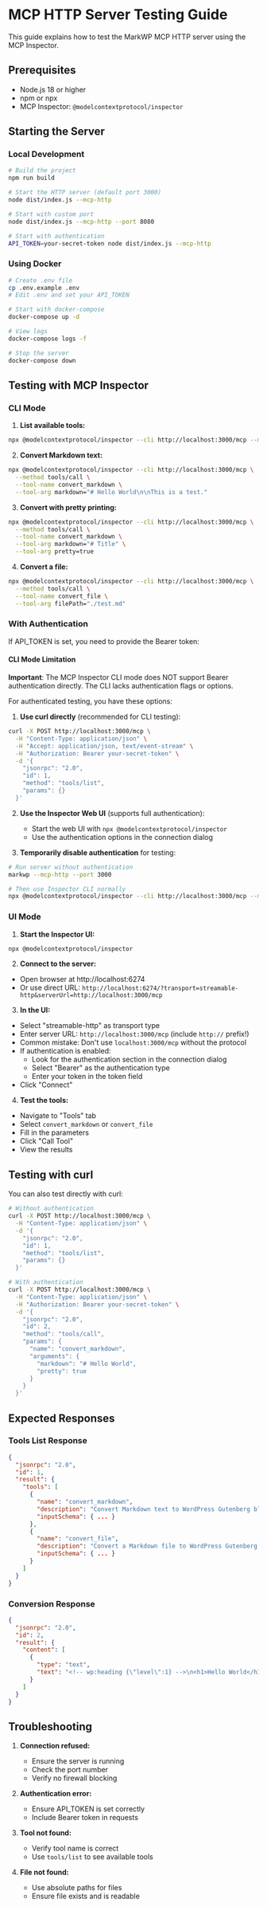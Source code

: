 # MCP HTTP Server Testing Guide

This guide explains how to test the MarkWP MCP HTTP server using the MCP Inspector.

## Prerequisites

- Node.js 18 or higher
- npm or npx
- MCP Inspector: `@modelcontextprotocol/inspector`

## Starting the Server

### Local Development

```bash
# Build the project
npm run build

# Start the HTTP server (default port 3000)
node dist/index.js --mcp-http

# Start with custom port
node dist/index.js --mcp-http --port 8080

# Start with authentication
API_TOKEN=your-secret-token node dist/index.js --mcp-http
```

### Using Docker

```bash
# Create .env file
cp .env.example .env
# Edit .env and set your API_TOKEN

# Start with docker-compose
docker-compose up -d

# View logs
docker-compose logs -f

# Stop the server
docker-compose down
```

## Testing with MCP Inspector

### CLI Mode

1. **List available tools:**
```bash
npx @modelcontextprotocol/inspector --cli http://localhost:3000/mcp --method tools/list
```

2. **Convert Markdown text:**
```bash
npx @modelcontextprotocol/inspector --cli http://localhost:3000/mcp \
  --method tools/call \
  --tool-name convert_markdown \
  --tool-arg markdown="# Hello World\n\nThis is a test."
```

3. **Convert with pretty printing:**
```bash
npx @modelcontextprotocol/inspector --cli http://localhost:3000/mcp \
  --method tools/call \
  --tool-name convert_markdown \
  --tool-arg markdown="# Title" \
  --tool-arg pretty=true
```

4. **Convert a file:**
```bash
npx @modelcontextprotocol/inspector --cli http://localhost:3000/mcp \
  --method tools/call \
  --tool-name convert_file \
  --tool-arg filePath="./test.md"
```

### With Authentication

If API_TOKEN is set, you need to provide the Bearer token:

#### CLI Mode Limitation
**Important**: The MCP Inspector CLI mode does NOT support Bearer authentication directly. The CLI lacks authentication flags or options.

For authenticated testing, you have these options:

1. **Use curl directly** (recommended for CLI testing):
```bash
curl -X POST http://localhost:3000/mcp \
  -H "Content-Type: application/json" \
  -H "Accept: application/json, text/event-stream" \
  -H "Authorization: Bearer your-secret-token" \
  -d '{
    "jsonrpc": "2.0",
    "id": 1,
    "method": "tools/list",
    "params": {}
  }'
```

2. **Use the Inspector Web UI** (supports full authentication):
   - Start the web UI with `npx @modelcontextprotocol/inspector`
   - Use the authentication options in the connection dialog

3. **Temporarily disable authentication** for testing:
```bash
# Run server without authentication
markwp --mcp-http --port 3000

# Then use Inspector CLI normally
npx @modelcontextprotocol/inspector --cli http://localhost:3000/mcp --method tools/list
```

### UI Mode

1. **Start the Inspector UI:**
```bash
npx @modelcontextprotocol/inspector
```

2. **Connect to the server:**
- Open browser at http://localhost:6274
- Or use direct URL: `http://localhost:6274/?transport=streamable-http&serverUrl=http://localhost:3000/mcp`

3. **In the UI:**
- Select "streamable-http" as transport type
- Enter server URL: `http://localhost:3000/mcp` (include `http://` prefix!)
- Common mistake: Don't use `localhost:3000/mcp` without the protocol
- If authentication is enabled:
  - Look for the authentication section in the connection dialog
  - Select "Bearer" as the authentication type
  - Enter your token in the token field
- Click "Connect"

4. **Test the tools:**
- Navigate to "Tools" tab
- Select `convert_markdown` or `convert_file`
- Fill in the parameters
- Click "Call Tool"
- View the results

## Testing with curl

You can also test directly with curl:

```bash
# Without authentication
curl -X POST http://localhost:3000/mcp \
  -H "Content-Type: application/json" \
  -d '{
    "jsonrpc": "2.0",
    "id": 1,
    "method": "tools/list",
    "params": {}
  }'

# With authentication
curl -X POST http://localhost:3000/mcp \
  -H "Content-Type: application/json" \
  -H "Authorization: Bearer your-secret-token" \
  -d '{
    "jsonrpc": "2.0",
    "id": 2,
    "method": "tools/call",
    "params": {
      "name": "convert_markdown",
      "arguments": {
        "markdown": "# Hello World",
        "pretty": true
      }
    }
  }'
```

## Expected Responses

### Tools List Response
```json
{
  "jsonrpc": "2.0",
  "id": 1,
  "result": {
    "tools": [
      {
        "name": "convert_markdown",
        "description": "Convert Markdown text to WordPress Gutenberg block format",
        "inputSchema": { ... }
      },
      {
        "name": "convert_file",
        "description": "Convert a Markdown file to WordPress Gutenberg block format",
        "inputSchema": { ... }
      }
    ]
  }
}
```

### Conversion Response
```json
{
  "jsonrpc": "2.0",
  "id": 2,
  "result": {
    "content": [
      {
        "type": "text",
        "text": "<!-- wp:heading {\"level\":1} -->\n<h1>Hello World</h1>\n<!-- /wp:heading -->"
      }
    ]
  }
}
```

## Troubleshooting

1. **Connection refused:**
   - Ensure the server is running
   - Check the port number
   - Verify no firewall blocking

2. **Authentication error:**
   - Ensure API_TOKEN is set correctly
   - Include Bearer token in requests

3. **Tool not found:**
   - Verify tool name is correct
   - Use `tools/list` to see available tools

4. **File not found:**
   - Use absolute paths for files
   - Ensure file exists and is readable